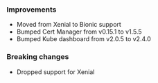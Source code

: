 ### Improvements

- Moved from Xenial to Bionic support
- Bumped Cert Manager from v0.15.1 to v1.5.5
- Bumped Kube dashboard from v2.0.5 to v2.4.0

### Breaking changes

- Dropped support for Xenial
